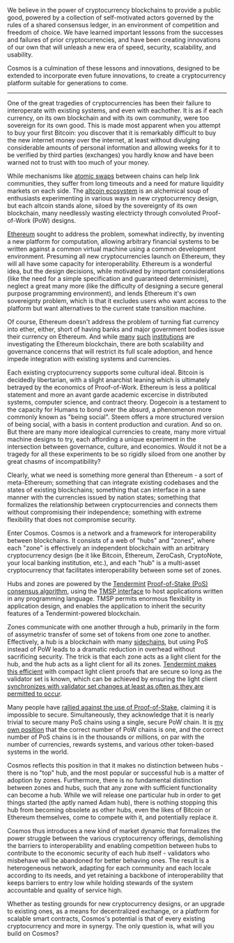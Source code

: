 We believe in the power of cryptocurrency blockchains to provide a public good,
powered by a collection of self-motivated actors governed by the rules of a
shared consensus ledger, in an environment of competition and freedom of choice.
We have learned important lessons from the successes and failures of prior
cryptocurrencies,  and have been creating innovations of our own that will
unleash a new era of speed, security, scalability, and usability.

Cosmos is a culmination of these lessons and innovations, designed to be
extended to incorporate even future innovations, to create a cryptocurrency
platform suitable for generations to come.

<hr />

One of the great tragedies of cryptocurrencies has been their failure to
interoperate with existing systems, and even with eachother.  It is as if each
currency, on its own blockchain and with its own community, were too sovereign
for its own good.  This is made most apparent when you attempt to buy your first
Bitcoin: you discover that it is remarkably difficult to buy the new internet
money over the internet, at least without divulging considerable amounts of
personal information and allowing weeks for it to be verified by third parties
(exchanges) you hardly know and have been warned not to trust with too much of
your money.	

While mechanisms like [atomic
swaps](https://en.bitcoin.it/wiki/Atomic_cross-chain_trading) between chains can
help link communities, they suffer from long timeouts and a need for mature
liquidity markets on each side.  The [altcoin
ecosystem](https://coinmarketcap.com/) is an alchemical soup of enthusiasts
experimenting in various ways in new cryptocurrency design, but each altcoin
stands alone, siloed by the sovereignty of its own blockchain, many needlessly
wasting electricty through convoluted Proof-of-Work (PoW) designs.

[Ethereum](https://ethereum.org/) sought to address the problem, somewhat
indirectly, by inventing a new platform for computation, allowing arbitrary
financial systems to be written against a common virtual machine using a common
development environment.  Presuming all new cryptocurrencies launch on Ethereum,
they will all have some capacity for interoperability.  Ethereum is a wonderful
idea, but the design decisions, while motivated by important considerations
(like the need for a simple specification and guaranteed determinism), neglect a
great many more (like the difficulty of designing a secure general purpose
programming environment), and lends Ethereum it's own sovereignty problem, which
is that it excludes users who want access to the platform but want alternatives
to the current state transition machine.

Of course, Ethereum doesn't address the problem of turning fiat currency into
ether, either, short of having banks and major government bodies issue their
currency on Ethereum.  And while
[many](http://www.coindesk.com/south-africa-diy-ethereum-blockchain-tests/)
[such](http://www.coindesk.com/south-africa-diy-ethereum-blockchain-tests/)
[institutions](http://www.coindesk.com/fidor-ethereum-core-banking/) are
investigating the Ethereum blockchain, there are both scalability and governance
concerns that will restrict its full scale adoption, and hence impede
integration with existing systems and currencies.

Each existing cryptocurrency supports some cultural ideal.  Bitcoin is decidedly
libertarian, with a slight anarchist leaning which is ultimately betrayed by the
economics of Proof-of-Work.  Ethereum is less a political statement and more an
avant garde academic excercise in distributed systems, computer science, and
contract theory.  Dogecoin is a testament to the capacity for Humans to bond
over the absurd, a phenomenon more commonly known as "being social".  Steem
offers a more structured version of being social, with a basis in content
production and curation.  And so on. But there are many more idealogical
currencies to create, many more virtual machine designs to try, each affording a
unique experiment in the intersection between governance, culture, and
economics.  Would it not be a tragedy for all these experiments to be so rigidly
siloed from one another by great chasms of incompatibility?

Clearly, what we need is something more general than Ethereum - a sort of meta-Ethereum; 
something that can integrate existing codebases and the states of existing blockchains;
something that can interface in a sane manner with the currencies issued by nation states; 
something that formalizes the relationship between cryptocurrencies and connects them without compromising their independence;
something with extreme flexibility that does not compromise security.

Enter Cosmos. Cosmos is a network and a framework for interoperability between
blockchains.  It consists of a web of "hubs" and "zones", where each "zone" is
effectively an independent blockchain with an arbitrary cryptocurrency design
(be it like Bitcoin, Ethereum, ZeroCash, CryptoNote, your local banking
institution, etc.), and each "hub" is a multi-asset cryptocurrency that
facilitates interoperability between some set of zones.

Hubs and zones are powered by the [Tendermint](http://tendermint.com/)
[Proof-of-Stake (PoS) consensus
algorithm](https://github.com/tendermint/tendermint/wiki/Byzantine-Consensus-Algorithm),
using the [TMSP
interface](http://tendermint.com/blog/tendermint-socket-protocol/) to host
applications written in any programming language.  TMSP permits enormous
flexibility in application design, and enables the application to inherit the
security features of a Tendermint-powered blockchain.

Zones communicate with one another through a hub, primarily in the form of
assymetric transfer of some set of tokens from one zone to another.
Effectively, a hub is a blockchain with many
[sidechains](https://blockstream.com/sidechains.pdf), but using PoS instead of
PoW leads to a dramatic reduction in overhead without sacrificing security.  The
trick is that each zone acts as a light client for the hub, and the hub acts as
a light client for all its zones.  [Tendermint makes this
efficient](https://github.com/tendermint/tendermint/wiki/Light-Client-Protocol)
with compact light client proofs that are secure so long as the validator set is
known, which can be achieved by ensuring the light client [synchronizes with
validator set changes at least as often as they are permitted to
occur](https://blog.ethereum.org/2014/11/25/proof-stake-learned-love-weak-subjectivity/).

Many people have [rallied against the use of
Proof-of-Stake](https://download.wpsoftware.net/bitcoin/pos.pdf), claiming it is
impossible to secure.  Simultaneously, they acknowledge that it is nearly
trivial to secure many PoS chains using a single, secure PoW chain.  It is [my
own position](https://twitter.com/buchmanster/status/738550345597648896) that
the correct number of PoW chains is one, and the correct number of PoS chains is
in the thousands or millions, on par with the number of currencies, rewards
systems, and various other token-based systems in the world.

Cosmos reflects this position in that it makes no distinction between hubs - there
is no "top" hub, and the most popular or successful hub is a matter of adoption
by zones.  Furthermore, there is no fundamental distinction between zones and
hubs, such that any zone with sufficient functionality can become a hub.  While
we will release one particular hub in order to get things started (the aptly
named Adam hub), there is nothing stopping this hub from becoming obsolete as
other hubs, even the likes of Bitcoin or Ethereum themselves, come to compete
with it, and potentially replace it.

Cosmos thus introduces a new kind of market dynamic that formalizes the power
struggle between the various cryptocurrency offerings, demolishing the barriers
to interoperability and enabling competition between hubs to contribute to the
economic security of each hub itself - validators who misbehave will be
abandoned for better behaving ones.  The result is a heterogeneous network,
adapting for each community and each locale according to its needs, and yet
retaining a backbone of interoperability that keeps barriers to entry low while
holding stewards of the system accountable and quality of service high.

Whether as testing grounds for new cryptocurrency designs, or an upgrade to
existing ones, as a means for decentralized exchange, or a platform for scalable
smart contracts, Cosmos's potential is that of every existing cryptocurrency and
more in synergy.  The only question is, what will you build on Cosmos?
